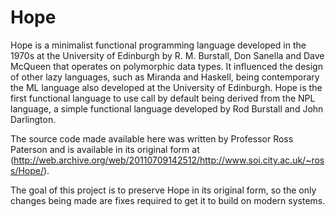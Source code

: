 Hope
====

Hope is a minimalist functional programming language developed in the 1970s at the University of Edinburgh by R. M. Burstall, Don Sanella and Dave McQueen that operates on polymorphic data types. It influenced the design of other lazy languages, such as Miranda and Haskell, being contemporary the ML language also developed at the University of Edinburgh. Hope is the first functional language to use call by default being derived from the NPL language, a simple functional language developed by Rod Burstall and John Darlington.

The source code made available here was written by Professor Ross Paterson and is available in its original form at (http://web.archive.org/web/20110709142512/http://www.soi.city.ac.uk/~ross/Hope/).

The goal of this project is to preserve Hope in its original form, so the only changes
being made are fixes required to get it to build on modern systems.

